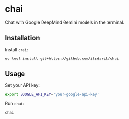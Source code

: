 # chai

Chat with Google DeepMind Gemini models in the terminal.

## Installation

Install `chai`:

```bash
uv tool install git+https://github.com/itsdarik/chai
```

## Usage

Set your API key:

```bash
export GOOGLE_API_KEY='your-google-api-key'
```

Run `chai`:

```bash
chai
```
